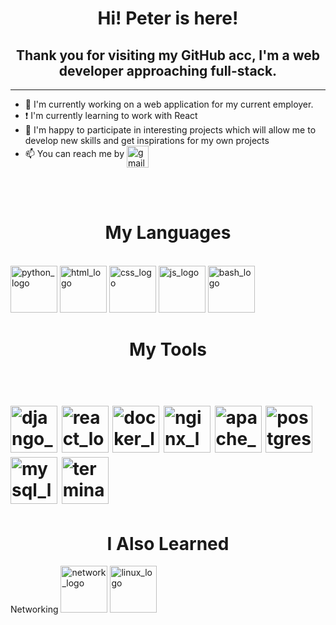 <h1 align="center">Hi! Peter is here!</h1>
<h2 align="center">Thank you for visiting my GitHub acc, I'm a web developer approaching full-stack.</h2>
<hr/>

- 🔭 I'm currently working on a web application for my current employer.
- :exclamation: I'm currently learning to work with React
- :briefcase: I'm happy to participate in interesting projects which will allow me to develop new skills and get inspirations for my own projects
- :mailbox: You can reach me by <a href="mailto:peter.kulisov@gmail.com"><img src="https://user-images.githubusercontent.com/81383411/178489372-9bb88a78-d91e-4614-95fe-803e222a2584.png" alt="gmail_logo" width=35 align="middle" padding=10></a>
<br/>
<br/>
<h1 align="center">My Languages</h1><br/>
<span>
<img src="https://user-images.githubusercontent.com/81383411/178490798-8c7bab2b-5e3e-4a1d-81c3-bcdd22936a94.png" alt="python_logo" height="75">
<img src="https://user-images.githubusercontent.com/81383411/178491462-6f3b1671-494b-4de5-a6b7-256fcdb92913.png" alt="html_logo" height="75">
<img src="https://user-images.githubusercontent.com/81383411/178491669-b0c83ded-5357-446b-9a47-2c29bdfbcfab.jpg" alt="css_logo" height="75">
<img src="https://user-images.githubusercontent.com/81383411/178492234-bfd1c510-3e8c-49c6-ba43-710a1ef68153.png" alt="js_logo" height="75"> 
<img src="https://user-images.githubusercontent.com/81383411/178506126-b6a5b7f5-59e9-4ba7-b549-5d9cbb3db7b0.jpg" alt="bash_logo" height="75" >
 </span>
<h1 align="center">My Tools<h1><br/>
<span>
<img src="https://user-images.githubusercontent.com/81383411/178497363-609bec0e-70ee-450a-a692-b0cad6b1a561.jpeg" alt="django_logo" height="75">
<img src="https://user-images.githubusercontent.com/81383411/178497495-29ed8454-b77b-4316-884a-34a88913a554.png" alt="react_logo" height="75">
<img src="https://user-images.githubusercontent.com/81383411/178497815-df9e5ffa-9d43-4161-8960-e08baaae53e8.png" alt="docker_logo" height="75">
<img src="https://user-images.githubusercontent.com/81383411/178498167-7742e2b5-1e82-465a-8153-250a5829ddc0.jpg" alt="nginx_logo" height="75">
<img src="https://user-images.githubusercontent.com/81383411/178498260-3f45a85f-d95b-4e2d-81ba-c7d8ea9770dd.png" alt="apache_logo" height="75">
<img src="https://user-images.githubusercontent.com/81383411/178498482-cc141c42-2d10-4cc7-af17-5399eac884e4.png" alt="postgresql_logo" height="75">
<img src="https://user-images.githubusercontent.com/81383411/178499125-056d7dc3-5b1f-4cba-ac22-79ce0110ac15.jpg" alt="mysql_logo" height="75">
<img src="https://user-images.githubusercontent.com/81383411/178506781-b20a94a5-8b4d-49e8-a4e9-10967f2e13a6.png" alt="terminal" height="75">


</span>
<h1 align="center">I Also Learned</h1>
<span>
<span align="middle" height="45">Networking</span>
<img src="https://user-images.githubusercontent.com/81383411/178502839-bd96e894-6ac4-44b4-8e6f-1ac7b95d4544.jpg" alt="network_logo" height="75">
<img src="https://user-images.githubusercontent.com/81383411/178504497-500bf5a1-fa7e-4146-85c1-36c8d7a575d7.jpg" alt="linux_logo" height="75">


</span>

